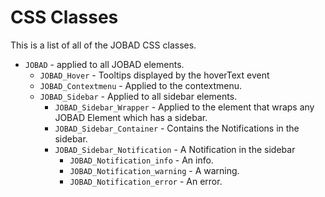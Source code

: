 # CSS Classes
This is a list of all of the JOBAD CSS classes. 

* `JOBAD` - applied to all JOBAD elements. 
	* `JOBAD_Hover` - Tooltips displayed by the hoverText event
	* `JOBAD_Contextmenu` - Applied to the contextmenu. 
	* `JOBAD_Sidebar` - Applied to all sidebar elements. 
		* `JOBAD_Sidebar_Wrapper` - Applied to the element that wraps any JOBAD Element which has a sidebar. 
		* `JOBAD_Sidebar_Container` - Contains the Notifications in the sidebar. 
		* `JOBAD_Sidebar_Notification` - A Notification in the sidebar
			* `JOBAD_Notification_info` - An info. 
			* `JOBAD_Notification_warning` - A warning. 
			* `JOBAD_Notification_error` - An error. 



